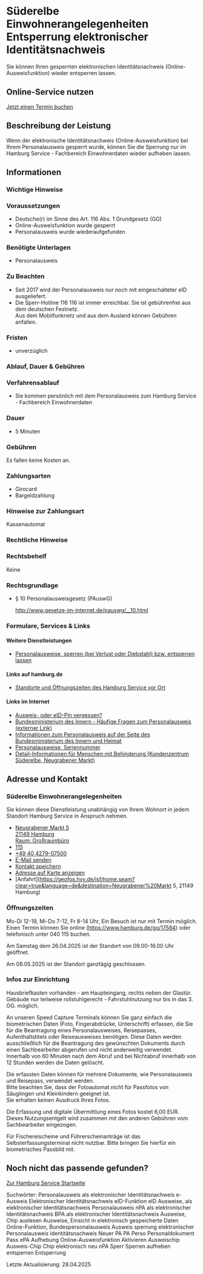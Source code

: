 




Süderelbe Einwohnerangelegenheiten Entsperrung elektronischer Identitätsnachweis
================================================================================

Sie können Ihren gesperrten elektronischen Identitätsnachweis (Online-Ausweisfunktion) wieder entsperren lassen.

Online-Service nutzen
---------------------

[Jetzt einen Termin buchen](https://serviceportal.hamburg.de/HamburgGateway/FVP/FV/Bezirke/DigiTermin/Dsgvo)

Beschreibung der Leistung
-------------------------

Wenn der elektronische Identitätsnachweis (Online-Ausweisfunktion) bei Ihrem Personalausweis gesperrt wurde, können Sie die Sperrung nur im Hamburg Service - Fachbereich Einwohnerdaten wieder aufheben lassen.

Informationen
-------------

### Wichtige Hinweise

### Voraussetzungen

* Deutsche(r) im Sinne des Art. 116 Abs. 1 Grundgesetz (GG)
* Online-Ausweisfunktion wurde gesperrt
* Personalausweis wurde wiederaufgefunden

### Benötigte Unterlagen

* Personalausweis

### Zu Beachten

* Seit 2017 wird der Personalausweis nur noch mit eingeschalteter eID ausgeliefert.
* Die Sperr-Hotline 116 116 ist immer erreichbar. Sie ist gebührenfrei aus dem deutschen Festnetz.  
  Aus dem Mobilfunknetz und aus dem Ausland können Gebühren anfallen.

### Fristen

  
* unverzüglich

### Ablauf, Dauer & Gebühren

### Verfahrensablauf

* Sie kommen persönlich mit dem Personalausweis zum Hamburg Service - Fachbereich Einwohnerdaten

### Dauer

  
* 5 Minuten
  

### Gebühren

Es fallen keine Kosten an.

### Zahlungsarten

* Girocard
* Bargeldzahlung

### Hinweise zur Zahlungsart

Kassenautomat

### Rechtliche Hinweise

### Rechtsbehelf

Keine

### Rechtsgrundlage

  
* § 10 Personalausweisgesetz (PAuswG)  
    
  <http://www.gesetze-im-internet.de/pauswg/__10.html>

### Formulare, Services & Links

#### Weitere Dienstleistungen

* [Personalausweise, sperren (bei Verlust oder Diebstahl) bzw. entsperren lassen](https://www.hamburg.de/service/suche/personalausweis/)

#### Links auf hamburg.de

* [Standorte und Öffnungszeiten des Hamburg Service vor Ort](https://www.hamburg.de/go/17584)

#### Links im Internet

* [Ausweis- oder eID-Pin vergessen?](http://www.pin-ruecksetzbrief-bestellen.de/)
* [Bundesministerium des Innern - Häufige Fragen zum Personalausweis (externer Link)](https://www.bmi.bund.de/Webs/PA/DE/service/faq/faq-artikel.html)
* [Informationen zum Personalausweis auf der Seite des Bundesministerium des Innern und Heimat](https://www.personalausweisportal.de/)
* [Personalausweise, Seriennummer](https://www.bmi.bund.de/SharedDocs/downloads/DE/veroeffentlichungen/themen/moderne-verwaltung/ausweise/personalausweis-seriennummer.pdf?__blob=publicationFile&v=10)
* [Detail-Informationen für Menschen mit Behinderung (Kundenzentrum Süderelbe, Neugrabener Markt)](https://geofox.hvv.de/jsf/showMobiInformation.seam?id=2637)

Adresse und Kontakt
-------------------

### Süderelbe Einwohnerangelegenheiten

Sie können diese Dienstleistung unabhängig von Ihrem Wohnort in jedem Standort Hamburg Service in Anspruch nehmen.

* [Neugrabener Markt 5   
  21149 Hamburg   
  Raum: Großraumbüro](#)
* [115](tel:+4940115 "115")
* [+49 40 4279-07500](tel:+4940427907500 "+49 40 4279-07500")
* [E-Mail senden](mailto:e.suederelbe@hamburgservice.de)
* [Kontakt speichern](//iason.hamburg.de/befi/info/vcard/111100442/ "Kontakt speichern")
* [Adresse auf Karte anzeigen](#)
* [Anfahrt](https://geofox.hvv.de/jsf/home.seam?clear=true&language=de&destination=Neugrabener%20Markt 5, 21149 Hamburg)

### Öffnungszeiten

Mo-Di 12-19, Mi-Do 7-12, Fr 8-14 Uhr, Ein Besuch ist nur mit Termin möglich. Einen Termin können Sie online (https://www.hamburg.de/go/17584) oder telefonisch unter 040 115 buchen.

Am Samstag dem 26.04.2025 ist der Standort von 09.00-16.00 Uhr geöffnet.  
  
Am 08.05.2025 ist der Standort ganztägig geschlossen.

### Infos zur Einrichtung

Hausbriefkasten vorhanden - am Haupteingang, rechts neben der Glastür. Gebäude nur teilweise rollstuhlgerecht - Fahrstuhlnutzung nur bis in das 3. OG. möglich.

An unseren Speed Capture Terminals können Sie ganz einfach die biometrischen Daten (Foto, Fingerabdrücke, Unterschrift) erfassen, die Sie für die Beantragung eines Personalausweises, Reisepasses, Aufenthaltstitels oder Reiseausweises benötigen. Diese Daten werden ausschließlich für die Beantragung des gewünschten Dokuments durch einen Sachbearbeiter abgerufen und nicht anderweitig verwendet. Innerhalb von 60 Minuten nach dem Abruf und bei Nichtabruf innerhalb von 12 Stunden werden die Daten gelöscht.  
  
Die erfassten Daten können für mehrere Dokumente, wie Personalausweis und Reisepass, verwendet werden.  
Bitte beachten Sie, dass der Fotoautomat nicht für Passfotos von Säuglingen und Kleinkindern geeignet ist.  
Sie erhalten keinen Ausdruck Ihres Fotos.  
  
Die Erfassung und digitale Übermittlung eines Fotos kostet 6,00 EUR. Dieses Nutzungsentgelt wird zusammen mit den anderen Gebühren vom Sachbearbeiter eingezogen.  
  
Für Fischereischeine und Führerscheinanträge ist das Selbsterfassungsterminal nicht nutzbar. Bitte bringen Sie hierfür ein biometrisches Passbild mit.

Noch nicht das passende gefunden?
---------------------------------

 [Zur Hamburg Service Startseite](/service/)

Suchwörter: Personalausweis als elektronischer Identitätsnachweis e-Ausweis Elektronischer Identitätsnachweis eID-Funktion eID Ausweise, als elektronischer Identitätsnachweis Personalausweis nPA als elektronischer Identitätsnachweis BPA als elektronischer Identitätsnachweis Ausweise, Chip auslesen Ausweise, Einsicht in elektronisch gespeicherte Daten Online-Funktion, Bundespersonalausweis Ausweis sperrung elektronischer Personalausweis Identitätsnachweis Neuer PA PA Perso Personaldokument Pass ePA Aufhebung Online-Ausweisfunktion Aktivieren Ausweischip Ausweis-Chip Chip elektronisch neu nPA Sperr Sperren aufheben entsperren Entsperrung

Letzte Aktualisierung: 28.04.2025

